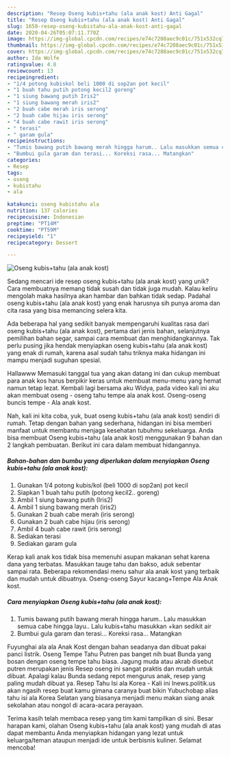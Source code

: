 ```yaml
---
description: "Resep Oseng kubis+tahu (ala anak kost) Anti Gagal"
title: "Resep Oseng kubis+tahu (ala anak kost) Anti Gagal"
slug: 1650-resep-oseng-kubistahu-ala-anak-kost-anti-gagal
date: 2020-04-26T05:07:11.770Z
image: https://img-global.cpcdn.com/recipes/e74c7208aec9c01c/751x532cq70/oseng-kubistahu-ala-anak-kost-foto-resep-utama.jpg
thumbnail: https://img-global.cpcdn.com/recipes/e74c7208aec9c01c/751x532cq70/oseng-kubistahu-ala-anak-kost-foto-resep-utama.jpg
cover: https://img-global.cpcdn.com/recipes/e74c7208aec9c01c/751x532cq70/oseng-kubistahu-ala-anak-kost-foto-resep-utama.jpg
author: Ida Wolfe
ratingvalue: 4.8
reviewcount: 13
recipeingredient:
- "1/4 potong kubiskol beli 1000 di sop2an pot kecil"
- "1 buah tahu putih potong kecil2 goreng"
- "1 siung bawang putih Iris2"
- "1 siung bawang merah iris2"
- "2 buah cabe merah iris serong"
- "2 buah cabe hijau iris serong"
- "4 buah cabe rawit iris serong"
- " terasi"
- " garam gula"
recipeinstructions:
- "Tumis bawang putih bawang merah hingga harum.. Lalu masukkan semua cabe hingga layu.. Lalu kubis+tahu masukkan +kan sedikit air"
- "Bumbui gula garam dan terasi... Koreksi rasa... Matangkan"
categories:
- Resep
tags:
- oseng
- kubistahu
- ala

katakunci: oseng kubistahu ala 
nutrition: 137 calories
recipecuisine: Indonesian
preptime: "PT14M"
cooktime: "PT59M"
recipeyield: "1"
recipecategory: Dessert

---
```



![Oseng kubis+tahu (ala anak kost)](https://img-global.cpcdn.com/recipes/e74c7208aec9c01c/751x532cq70/oseng-kubistahu-ala-anak-kost-foto-resep-utama.jpg)

Sedang mencari ide resep oseng kubis+tahu (ala anak kost) yang unik? Cara membuatnya memang tidak susah dan tidak juga mudah. Kalau keliru mengolah maka hasilnya akan hambar dan bahkan tidak sedap. Padahal oseng kubis+tahu (ala anak kost) yang enak harusnya sih punya aroma dan cita rasa yang bisa memancing selera kita.

Ada beberapa hal yang sedikit banyak mempengaruhi kualitas rasa dari oseng kubis+tahu (ala anak kost), pertama dari jenis bahan, selanjutnya pemilihan bahan segar, sampai cara membuat dan menghidangkannya. Tak perlu pusing jika hendak menyiapkan oseng kubis+tahu (ala anak kost) yang enak di rumah, karena asal sudah tahu triknya maka hidangan ini mampu menjadi suguhan spesial.

Hallawww Memasuki tanggal tua yang akan datang ini dan cukup membuat para anak kos harus berpikir keras untuk membuat menu-menu yang hemat namun tetap lezat. Kembali lagi bersama aku Widya, pada video kali ini aku akan membuat oseng - oseng tahu tempe ala anak kost. Oseng-oseng buncis tempe - Ala anak kost.


Nah, kali ini kita coba, yuk, buat oseng kubis+tahu (ala anak kost) sendiri di rumah. Tetap dengan bahan yang sederhana, hidangan ini bisa memberi manfaat untuk membantu menjaga kesehatan tubuhmu sekeluarga. Anda bisa membuat Oseng kubis+tahu (ala anak kost) menggunakan 9 bahan dan 2 langkah pembuatan. Berikut ini cara dalam membuat hidangannya.

<!--inarticleads1-->

##### Bahan-bahan dan bumbu yang diperlukan dalam menyiapkan Oseng kubis+tahu (ala anak kost):

1. Gunakan 1/4 potong kubis/kol (beli 1000 di sop2an) pot kecil
1. Siapkan 1 buah tahu putih (potong kecil2.. goreng)
1. Ambil 1 siung bawang putih (Iris2)
1. Ambil 1 siung bawang merah (iris2)
1. Gunakan 2 buah cabe merah (iris serong)
1. Gunakan 2 buah cabe hijau (iris serong)
1. Ambil 4 buah cabe rawit (iris serong)
1. Sediakan  terasi
1. Sediakan  garam gula


Kerap kali anak kos tidak bisa memenuhi asupan makanan sehat karena dana yang terbatas. Masukkan tauge tahu dan bakso, aduk sebentar sampai rata. Beberapa rekomendasi menu sahur ala anak kost yang terbaik dan mudah untuk dibuatnya. Oseng-oseng Sayur kacang+Tempe Ala Anak kost. 

<!--inarticleads2-->

##### Cara menyiapkan Oseng kubis+tahu (ala anak kost):

1. Tumis bawang putih bawang merah hingga harum.. Lalu masukkan semua cabe hingga layu.. Lalu kubis+tahu masukkan +kan sedikit air
1. Bumbui gula garam dan terasi... Koreksi rasa... Matangkan


Fuyunghai ala ala Anak Kost dengan bahan seadanya dan dibuat pakai panci listrik. Oseng Tempe Tahu Putren pas banget nih buat Bunda yang bosan dengan oseng tempe tahu biasa. Jagung muda atau akrab disebut putren merupakan jenis Resep oseng ini sangat praktis dan mudah untuk dibuat. Apalagi kalau Bunda sedang repot mengurus anak, resep yang paling mudah dibuat ya. Resep Tahu Isi ala Korea - Kali ini Inews.politik.us akan ngasih resep buat kamu gimana caranya buat bikin Yubuchobap alias tahu isi ala Korea Selatan yang biasanya menjadi menu makan siang anak sekolahan atau nongol di acara-acara perayaan. 

Terima kasih telah membaca resep yang tim kami tampilkan di sini. Besar harapan kami, olahan Oseng kubis+tahu (ala anak kost) yang mudah di atas dapat membantu Anda menyiapkan hidangan yang lezat untuk keluarga/teman ataupun menjadi ide untuk berbisnis kuliner. Selamat mencoba!
